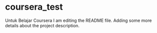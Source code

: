 # coursera_test
Untuk Belajar Coursera
I am editing the README file. Adding some more details about the project description.
